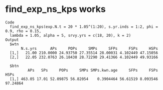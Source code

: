 # find_exp_ns_kps works

    Code
      find_exp_ns_kps(exp.N.t = 20 * 1.05^(1:20), s.yr.inds = 1:2, phi = 0.9, rho = 0.15,
      lambda = 1.05, alpha = 5, srvy.yrs = c(18, 20), k = 2)
    Output
      $wtn
           N.s.yrs      APs     POPs     SMPs     SFPs     FSPs     HSPs
      [1,]   21.00 210.0000 24.93750 27.35514 28.00031 4.102449 47.15056
      [2,]   22.05 232.0763 26.18438 28.72290 29.41366 4.102449 49.93166
      
      $btn
              APs   SPs     POPs     SMPs SMPs.kwn.age     SFPs     FSPs     HSPs
      [1,] 463.05 17.01 52.09875 56.82054    0.3904464 56.61519 8.093546 97.24864
      


